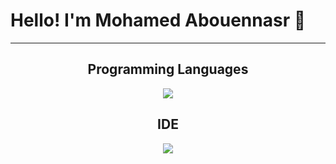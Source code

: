 <!DOCTYPE html>
<html lang="en">
  <head>
    <meta charset="UTF-8" />
  </head>
  <body>
    <h1>Hello! I'm Mohamed Abouennasr &#x1F44B;</h1>
    <hr />
    <h2 align="center">Programming Languages</h2>
    <p align="center">
      <img src="https://skillicons.dev/icons?i=c,cpp,python,html,css" />
    </p>
    <h2 align="center">IDE</h2>
    <p align="center">
      <img src="https://skillicons.dev/icons?i=visualstudio,vscode" />
    </p>
  </body>
</html>

